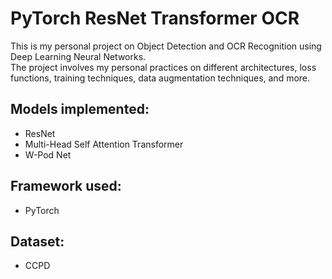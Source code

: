# PyTorch ResNet Transformer OCR
This is my personal project on Object Detection and OCR Recognition using Deep Learning Neural Networks.  
The project involves my personal practices on different architectures, loss functions, training techniques, data augmentation techniques, and more.   



## Models implemented:
- ResNet
- Multi-Head Self Attention Transformer
- W-Pod Net

## Framework used:
- PyTorch

## Dataset:
- CCPD

